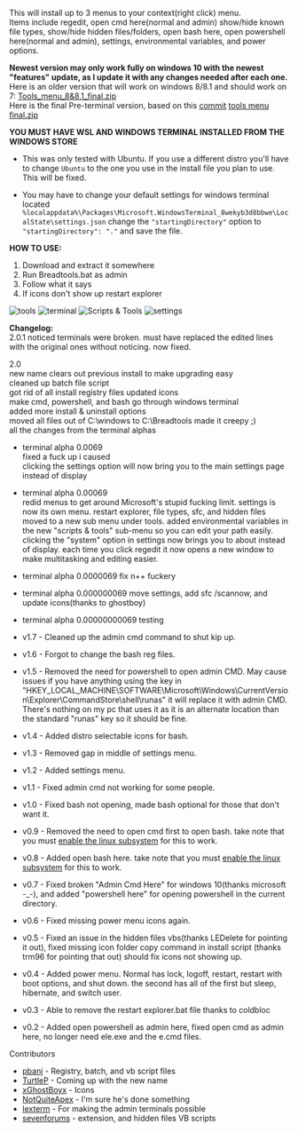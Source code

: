 This will install up to 3 menus to your context(right click) menu.  
Items include regedit, open cmd here(normal and admin) show/hide known file types, show/hide hidden files/folders, open bash here, open powershell here(normal and admin), settings, environmental variables, and power options.


**Newest version may only work fully on windows 10 with the newest "features" update, as I update it with any changes needed after each one.**
Here is an older version that will work on windows 8/8.1 and should work on 7: [Tools_menu_8&8.1_final.zip](https://github.com/pbanj/tools-menu/blob/master/Tools_Menu_8%268.1_final.zip)  
Here is the final Pre-terminal version, based on this [commit](https://github.com/pbanj/tools-menu/commit/465fc305d9d5842e294f1111b449ea1c0d6a9841) [tools menu final.zip](https://github.com/pbanj/tools-menu/blob/master/tools%20menu%20final.zip)  


**YOU MUST HAVE WSL AND WINDOWS TERMINAL INSTALLED FROM THE WINDOWS STORE**
- This was only tested with Ubuntu. If you use a different distro you'll have to change `Ubuntu` to the one you use in the install file you plan to use. This will be fixed.

- You may have to change your default settings for windows terminal located `%localappdata%\Packages\Microsoft.WindowsTerminal_8wekyb3d8bbwe\LocalState\settings.json`
change the `"startingDirectory"` option to `"startingDirectory": "."` and save the file.



**HOW TO USE:**
1. Download and extract it somewhere
2. Run Breadtools.bat as admin
3. Follow what it says
4. If icons don't show up restart explorer

![tools](https://user-images.githubusercontent.com/17306233/217143500-894d1eeb-35d9-499b-b2bd-506ddd8fd8f2.png) 
![terminal](https://user-images.githubusercontent.com/17306233/217143553-37c5ab74-6575-400e-be0f-bb09439d0a87.png)
![Scripts & Tools](https://user-images.githubusercontent.com/17306233/217143596-266e5a3e-3697-44a3-80f2-aed7fb902e9d.png)
![settings](https://user-images.githubusercontent.com/17306233/217143455-f4173807-e14a-4ce7-9a55-df373ff9347c.png)  


**Changelog:**  
2.0.1
noticed terminals were broken. must have replaced the edited lines with the original ones without noticing. now fixed.

2.0   
new name
clears out previous install to make upgrading easy  
cleaned up batch file script  
got rid of all install registry files
updated icons  
make cmd, powershell, and bash go through windows terminal  
added more install & uninstall options  
moved all files out of C:\windows to C:\Breadtools
made it creepy ;)  
all the changes from the terminal alphas  

- terminal alpha 0.0069  
fixed a fuck up i caused   
clicking the settings option will now bring you to the main settings page instead of display   

- terminal alpha 0.00069   
redid menus to get around Microsoft's stupid fucking limit.
settings is now its own menu.
restart explorer, file types, sfc, and hidden files moved to a new sub menu under tools.
added environmental variables in the new "scripts & tools" sub-menu so you can edit your path easily.
clicking the "system" option in settings now brings you to about instead of display.
each time you click regedit it now opens a new window to make multitasking and editing easier.  

- terminal alpha 0.0000069 fix n++ fuckery
   
- terminal alpha 0.000000069 move settings, add sfc /scannow, and update icons(thanks to ghostboy)  

- terminal alpha 0.00000000069 testing  

- v1.7 - Cleaned up the admin cmd command to shut kip up.

- v1.6 - Forgot to change the bash reg files.

- v1.5 - Removed the need for powershell to open admin CMD. May cause issues if you have anything using the key in "HKEY_LOCAL_MACHINE\SOFTWARE\Microsoft\Windows\CurrentVersion\Explorer\CommandStore\shell\runas" it will replace it with admin CMD. There's nothing on my pc that uses it as it is an alternate location than the standard "runas" key so it should be fine.

- v1.4 - Added distro selectable icons for bash.

- v1.3 - Removed gap in middle of settings menu.

- v1.2 - Added settings menu.

- v1.1 - Fixed admin cmd not working for some people.

- v1.0 - Fixed bash not opening, made bash optional for those that don't want it.

- v0.9 - Removed the need to open cmd first to open bash. take note that you must [enable the linux subsystem](https://msdn.microsoft.com/en-us/commandline/wsl/install_guide) for this to work.

- v0.8 - Added open bash here. take note that you must [enable the linux subsystem](https://msdn.microsoft.com/en-us/commandline/wsl/install_guide) for this to work.

- v0.7 - Fixed broken "Admin Cmd Here" for windows 10(thanks microsoft -_-), and added  "powershell here" for opening powershell in the current directory.

- v0.6 - Fixed missing power menu icons again.

- v0.5 - Fixed an issue in the hidden files vbs(thanks LEDelete for pointing it out), fixed missing icon folder copy command in install script (thanks trm96 for pointing that out) should fix icons not showing up.

- v0.4 - Added power menu. Normal has lock, logoff, restart, restart with boot options, and shut down. the second has all of the first but sleep, hibernate, and switch user.

- v0.3 - Able to remove the restart explorer.bat file thanks to coldbloc

- v0.2 - Added open powershell as admin here, fixed open cmd as admin here, no longer need ele.exe and the e.cmd files.



Contributors  
- [pbanj](https://github.com/pbanj) - Registry, batch, and vb script files
- [TurtleP](https://github.com/TurtleP) - Coming up with the new name  
- [xGhostBoyx](https://github.com/xGhostBoyx) - Icons  
- [NotQuiteApex](https://github.com/NotQuiteApex) - I'm sure he's done something  
- [lexterm](https://github.com/lextm/windowsterminal-shell) - For making the admin terminals possible  
- [sevenforums](https://sevenforums.com) - extension, and hidden files VB scripts
